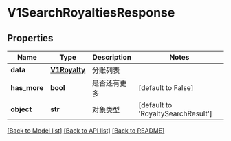 # V1SearchRoyaltiesResponse

## Properties
Name | Type | Description | Notes
------------ | ------------- | ------------- | -------------
**data** | [**V1Royalty**](V1Royalty.md) | 分账列表 | 
**has_more** | **bool** | 是否还有更多 | [default to False]
**object** | **str** | 对象类型 | [default to 'RoyaltySearchResult']

[[Back to Model list]](../README.md#documentation-for-models) [[Back to API list]](../README.md#documentation-for-api-endpoints) [[Back to README]](../README.md)


